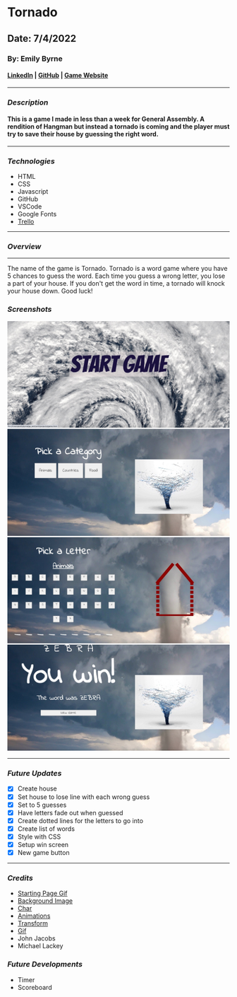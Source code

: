 # Tornado

## Date: 7/4/2022

### By: Emily Byrne

#### [LinkedIn](https://www.linkedin.com/in/emilybyrne3/) | [GitHub](https://github.com/embyrne13) | [Game Website](https://tornado.surge.sh/)

---

### **_Description_**

#### This is a game I made in less than a week for General Assembly. A rendition of Hangman but instead a tornado is coming and the player must try to save their house by guessing the right word.

---

### **_Technologies_**

- HTML
- CSS
- Javascript
- GitHub
- VSCode
- Google Fonts
- [Trello](https://trello.com/b/WNqtNdz6/project-1)

---

### **_Overview_**

---

The name of the game is Tornado. Tornado is a word game where you have 5 chances to guess the word. Each time you guess a wrong letter, you lose a part of your house. If you don't get the word in time, a tornado will knock your house down. Good luck!

### **_Screenshots_**

![](Start.jpg)
![](PickACategory.jpg)
![](PickALetter.jpg)
![](End.jpg)

---

### **_Future Updates_**

- [x] Create house
- [x] Set house to lose line with each wrong guess
- [x] Set to 5 guesses
- [x] Have letters fade out when guessed
- [x] Create dotted lines for the letters to go into
- [x] Create list of words
- [x] Style with CSS
- [x] Setup win screen
- [x] New game button

---

### **_Credits_**

- [Starting Page Gif](https://media.giphy.com/media/d3mlXPjoK1ROfr9u/giphy-downsized-large.gif)
- [Background Image](https://www.amnh.org/var/ezflow_site/storage/images/media/tornado-leading-image/1666587-1-eng-US/tornado-leading-image.jpg)
- [Char](http://www.mathcs.emory.edu/~cheung/Courses/170/Syllabus/05/char1.html)
- [Animations](https://developer.mozilla.org/en-US/docs/Web/CSS/CSS_Animations/Using_CSS_animations)
- [Transform](https://developer.mozilla.org/en-US/docs/Web/CSS/transform)
- [Gif](https://giphy.com/embed/iGjYHsBHD9E3pQxCAQ)
- John Jacobs
- Michael Lackey

### **_Future Developments_**

- Timer
- Scoreboard
